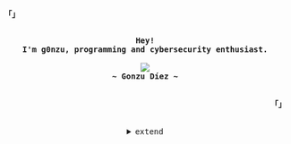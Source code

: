 <!-- Profile -->
<p align="left"><strong><samp>「」</samp></strong></p>
    <p align="center">
      <samp><br>
            <b>
            Hey!
        <br>
            I'm g0nzu, programming and cybersecurity enthusiast.
            </b>
        <br>
        <br>
          <image src="https://readme-typing-svg.herokuapp.com?font=Iosevka&size=16&color=BC83E3&center=true&width=410&height=45&lines=Full+Stack+Developer.">
        <br>
            <b>
            ~ Gonzu Díez ~
            </b>
        <br>
      </samp><br>
    </p>
<p align="right"><strong><samp>「」</samp></strong></p>

<br>

<details align="center">
<summary><samp>extend</samp></summary>


<!-- Github Stats -->
<p align="center">
  <samp>
      <details>
  <summary>Skills</summary>
      <br/>
        <p>👨‍💻 Ruby, CoffeeScript, TypeScript, JavaScript, HTML, Redux, Flux, Vite,</p>
        <p>⚙️ Ruby on Rails, React, Next.js</p>
       <p>👁️ SASS, CSS, Bootstrap</p>
        <p>💽 MySQL, MongoDB, Node.js , Mongoose, Express</p>
        <p>⚠️ Unit Testing, Jest</p>
        <p>💅🏻 Figma, Firebase, SonarCloud, Postman, Netlify</p>
      <br/>
    </details>
    <details>
  <summary>My Profile Stats</summary>
      <br/>
        <img alt="GitHub Stats" src="https://github-readme-stats.vercel.app/api?username=g0nzu&show_icons=true&include_all_commits=true&count_private=true&hide=issues&hide_border=true&theme=nord"/>
      <br/>
    </details>
    <details> 
      <summary>My Most Used Languages</summary>
        <br/>
          <img alt="Top Language" src="https://github-readme-stats.vercel.app/api/top-langs/?username=g0nzu&layout=compact&hide_border=true&theme=nord"/>
        <br/>
        <b>Note:</b> Top languages is only a metric of the languages my public code consists of and doesn't reflect experience or skill level.
      <br/>
    </details>
  </samp>
</p>
